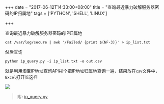 +++
date = "2017-06-12T14:33:00+08:00"
title = "查询最近暴力破解服务器密码的IP归属地"
tags = ['PYTHON', 'SHELL', 'LINUX']

+++

查询最近暴力破解服务器密码的IP归属地

```shell
cat /var/log/secure | awk '/Failed/ {print $(NF-3)}' > ip_list.txt
```

然后查询

```shell
python ip_query.py -i ip_list.txt -o out.csv
```

就是利用淘宝IP地址查询API挨个把IP地址归属地查询一遍，结果放在`csv`文件中，`Excel`打开长这样

![](~/14-41-30.jpg)

> 附: [ip_query.py](https://github.com/ferstar/learnote/tree/master/%E6%89%B9%E9%87%8F%E6%9F%A5%E8%AF%A2IP%E5%BD%92%E5%B1%9E%E5%9C%B0%E8%84%9A%E6%9C%AC)